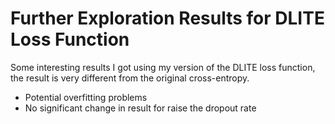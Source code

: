 # Further Exploration Results for DLITE Loss Function

Some interesting results I got using my version of the DLITE loss function, the result is very different from the original cross-entropy.

- Potential overfitting problems
- No significant change in result for raise the dropout rate
